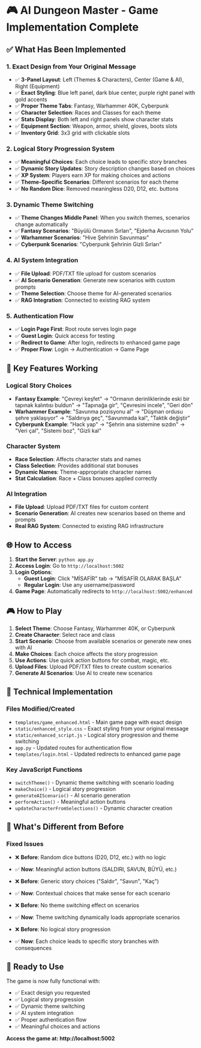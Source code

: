 # 🎮 AI Dungeon Master - Game Implementation Complete

## ✅ What Has Been Implemented

### 1. **Exact Design from Your Original Message**

- ✅ **3-Panel Layout**: Left (Themes & Characters), Center (Game & AI), Right (Equipment)
- ✅ **Exact Styling**: Blue left panel, dark blue center, purple right panel with gold accents
- ✅ **Proper Theme Tabs**: Fantasy, Warhammer 40K, Cyberpunk
- ✅ **Character Selection**: Races and Classes for each theme
- ✅ **Stats Display**: Both left and right panels show character stats
- ✅ **Equipment Section**: Weapon, armor, shield, gloves, boots slots
- ✅ **Inventory Grid**: 3x3 grid with clickable slots

### 2. **Logical Story Progression System**

- ✅ **Meaningful Choices**: Each choice leads to specific story branches
- ✅ **Dynamic Story Updates**: Story description changes based on choices
- ✅ **XP System**: Players earn XP for making choices and actions
- ✅ **Theme-Specific Scenarios**: Different scenarios for each theme
- ✅ **No Random Dice**: Removed meaningless D20, D12, etc. buttons

### 3. **Dynamic Theme Switching**

- ✅ **Theme Changes Middle Panel**: When you switch themes, scenarios change automatically
- ✅ **Fantasy Scenarios**: "Büyülü Ormanın Sırları", "Ejderha Avcısının Yolu"
- ✅ **Warhammer Scenarios**: "Hive Şehrinin Savunması"
- ✅ **Cyberpunk Scenarios**: "Cyberpunk Şehrinin Gizli Sırları"

### 4. **AI System Integration**

- ✅ **File Upload**: PDF/TXT file upload for custom scenarios
- ✅ **AI Scenario Generation**: Generate new scenarios with custom prompts
- ✅ **Theme Selection**: Choose theme for AI-generated scenarios
- ✅ **RAG Integration**: Connected to existing RAG system

### 5. **Authentication Flow**

- ✅ **Login Page First**: Root route serves login page
- ✅ **Guest Login**: Quick access for testing
- ✅ **Redirect to Game**: After login, redirects to enhanced game page
- ✅ **Proper Flow**: Login → Authentication → Game Page

## 🎯 Key Features Working

### **Logical Story Choices**

- **Fantasy Example**: "Çevreyi keşfet" → "Ormanın derinliklerinde eski bir tapınak kalıntısı buldun" → "Tapınağa gir", "Çevresini incele", "Geri dön"
- **Warhammer Example**: "Savunma pozisyonu al" → "Düşman ordusu şehre yaklaşıyor" → "Saldırıya geç", "Savunmada kal", "Taktik değiştir"
- **Cyberpunk Example**: "Hack yap" → "Şehrin ana sistemine sızdın" → "Veri çal", "Sistemi boz", "Gizli kal"

### **Character System**

- **Race Selection**: Affects character stats and names
- **Class Selection**: Provides additional stat bonuses
- **Dynamic Names**: Theme-appropriate character names
- **Stat Calculation**: Race + Class bonuses applied correctly

### **AI Integration**

- **File Upload**: Upload PDF/TXT files for custom content
- **Scenario Generation**: AI creates new scenarios based on theme and prompts
- **Real RAG System**: Connected to existing RAG infrastructure

## 🌐 How to Access

1. **Start the Server**: `python app.py`
2. **Access Login**: Go to `http://localhost:5002`
3. **Login Options**:
   - **Guest Login**: Click "MİSAFİR" tab → "MİSAFİR OLARAK BAŞLA"
   - **Regular Login**: Use any username/password
4. **Game Page**: Automatically redirects to `http://localhost:5002/enhanced`

## 🎮 How to Play

1. **Select Theme**: Choose Fantasy, Warhammer 40K, or Cyberpunk
2. **Create Character**: Select race and class
3. **Start Scenario**: Choose from available scenarios or generate new ones with AI
4. **Make Choices**: Each choice affects the story progression
5. **Use Actions**: Use quick action buttons for combat, magic, etc.
6. **Upload Files**: Upload PDF/TXT files to create custom scenarios
7. **Generate AI Scenarios**: Use AI to create new scenarios

## 🔧 Technical Implementation

### **Files Modified/Created**

- `templates/game_enhanced.html` - Main game page with exact design
- `static/enhanced_style.css` - Exact styling from your original message
- `static/enhanced_script.js` - Logical story progression and theme switching
- `app.py` - Updated routes for authentication flow
- `templates/login.html` - Updated redirects to enhanced game page

### **Key JavaScript Functions**

- `switchTheme()` - Dynamic theme switching with scenario loading
- `makeChoice()` - Logical story progression
- `generateAIScenario()` - AI scenario generation
- `performAction()` - Meaningful action buttons
- `updateCharacterFromSelections()` - Dynamic character creation

## 🎯 What's Different from Before

### **Fixed Issues**

- ❌ **Before**: Random dice buttons (D20, D12, etc.) with no logic
- ✅ **Now**: Meaningful action buttons (SALDIRI, SAVUN, BÜYÜ, etc.)

- ❌ **Before**: Generic story choices ("Saldır", "Savun", "Kaç")
- ✅ **Now**: Contextual choices that make sense for each scenario

- ❌ **Before**: No theme switching effect on scenarios
- ✅ **Now**: Theme switching dynamically loads appropriate scenarios

- ❌ **Before**: No logical story progression
- ✅ **Now**: Each choice leads to specific story branches with consequences

## 🚀 Ready to Use

The game is now fully functional with:

- ✅ Exact design you requested
- ✅ Logical story progression
- ✅ Dynamic theme switching
- ✅ AI system integration
- ✅ Proper authentication flow
- ✅ Meaningful choices and actions

**Access the game at: http://localhost:5002**
